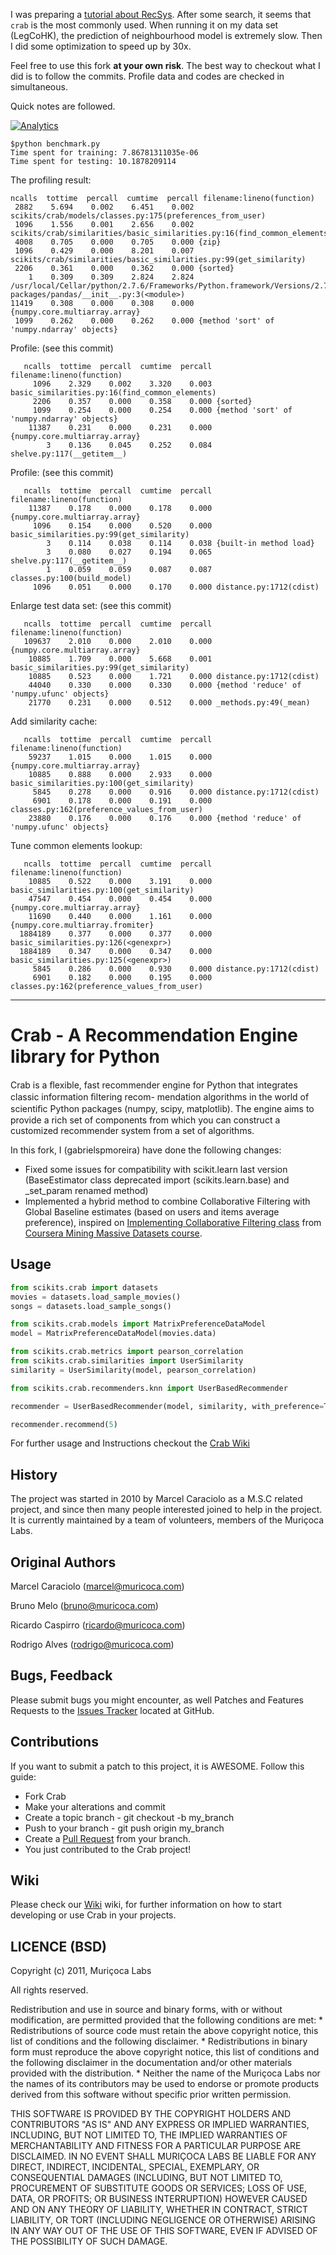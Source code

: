 I was preparing a [tutorial about RecSys](https://course.ie.cuhk.edu.hk/~engg4030/tutorial/tutorial9/).
After some search, it seems that `crab` is the most commonly used.
When running it on my data set (LegCoHK), the prediction of neighbourhood model is extremely slow.
Then I did some optimization to speed up by 30x.

Feel free to use this fork **at your own risk**.
The best way to checkout what I did is to follow the commits.
Profile data and codes are checked in simultaneous.

Quick notes are followed.

[![Analytics](https://ga-beacon.appspot.com/UA-37311363-6/hupili/default)](https://github.com/igrigorik/ga-beacon)

```
$python benchmark.py
Time spent for training: 7.86781311035e-06
Time spent for testing: 10.1878209114
```

The profiling result:

```
ncalls  tottime  percall  cumtime  percall filename:lineno(function)
 2882    5.694    0.002    6.451    0.002 scikits/crab/models/classes.py:175(preferences_from_user)
 1096    1.556    0.001    2.656    0.002 scikits/crab/similarities/basic_similarities.py:16(find_common_elements)
 4008    0.705    0.000    0.705    0.000 {zip}
 1096    0.429    0.000    8.201    0.007 scikits/crab/similarities/basic_similarities.py:99(get_similarity)
 2206    0.361    0.000    0.362    0.000 {sorted}
    1    0.309    0.309    2.824    2.824 /usr/local/Cellar/python/2.7.6/Frameworks/Python.framework/Versions/2.7/lib/python2.7/site-packages/pandas/__init__.py:3(<module>)
11419    0.308    0.000    0.308    0.000 {numpy.core.multiarray.array}
 1099    0.262    0.000    0.262    0.000 {method 'sort' of 'numpy.ndarray' objects}
```

Profile: (see this commit)

```
   ncalls  tottime  percall  cumtime  percall filename:lineno(function)
     1096    2.329    0.002    3.320    0.003 basic_similarities.py:16(find_common_elements)
     2206    0.357    0.000    0.358    0.000 {sorted}
     1099    0.254    0.000    0.254    0.000 {method 'sort' of 'numpy.ndarray' objects}
    11387    0.231    0.000    0.231    0.000 {numpy.core.multiarray.array}
        3    0.136    0.045    0.252    0.084 shelve.py:117(__getitem__)
```

Profile: (see this commit)

```
   ncalls  tottime  percall  cumtime  percall filename:lineno(function)
    11387    0.178    0.000    0.178    0.000 {numpy.core.multiarray.array}
     1096    0.154    0.000    0.520    0.000 basic_similarities.py:99(get_similarity)
        3    0.114    0.038    0.114    0.038 {built-in method load}
        3    0.080    0.027    0.194    0.065 shelve.py:117(__getitem__)
        1    0.059    0.059    0.087    0.087 classes.py:100(build_model)
     1096    0.051    0.000    0.170    0.000 distance.py:1712(cdist)
```

Enlarge test data set: (see this commit)

```
   ncalls  tottime  percall  cumtime  percall filename:lineno(function)
   109637    2.010    0.000    2.010    0.000 {numpy.core.multiarray.array}
    10885    1.709    0.000    5.668    0.001 basic_similarities.py:99(get_similarity)
    10885    0.523    0.000    1.721    0.000 distance.py:1712(cdist)
    44040    0.330    0.000    0.330    0.000 {method 'reduce' of 'numpy.ufunc' objects}
    21770    0.231    0.000    0.512    0.000 _methods.py:49(_mean)
```

Add similarity cache:

```
   ncalls  tottime  percall  cumtime  percall filename:lineno(function)
    59237    1.015    0.000    1.015    0.000 {numpy.core.multiarray.array}
    10885    0.888    0.000    2.933    0.000 basic_similarities.py:100(get_similarity)
     5845    0.278    0.000    0.916    0.000 distance.py:1712(cdist)
     6901    0.178    0.000    0.191    0.000 classes.py:162(preference_values_from_user)
    23880    0.176    0.000    0.176    0.000 {method 'reduce' of 'numpy.ufunc' objects}
```

Tune common elements lookup:

```
   ncalls  tottime  percall  cumtime  percall filename:lineno(function)
    10885    0.522    0.000    3.191    0.000 basic_similarities.py:100(get_similarity)
    47547    0.454    0.000    0.454    0.000 {numpy.core.multiarray.array}
    11690    0.440    0.000    1.161    0.000 {numpy.core.multiarray.fromiter}
  1884189    0.377    0.000    0.377    0.000 basic_similarities.py:126(<genexpr>)
  1884189    0.347    0.000    0.347    0.000 basic_similarities.py:125(<genexpr>)
     5845    0.286    0.000    0.930    0.000 distance.py:1712(cdist)
     6901    0.182    0.000    0.195    0.000 classes.py:162(preference_values_from_user)
```

---------

# Crab - A Recommendation Engine library for Python

  Crab is a ﬂexible, fast recommender engine for Python that integrates classic information ﬁltering recom-
  mendation algorithms in the world of scientiﬁc Python packages (numpy, scipy, matplotlib). The engine aims
  to provide a rich set of components from which you can construct a customized recommender system from a
  set of algorithms.

  In this fork, I (gabrielspmoreira) have done the following changes:
  * Fixed some issues for compatibility with scikit.learn last version (BaseEstimator class deprecated import (scikits.learn.base) and _set_param renamed method)
  * Implemented a hybrid method to combine Collaborative Filtering with Global Baseline estimates (based on users and items average preference), inspired on [Implementing Collaborative Filtering class](https://class.coursera.org/mmds-001/lecture/95) from [Coursera Mining Massive Datasets course](https://www.coursera.org/course/mmds).

## Usage

```python
from scikits.crab import datasets
movies = datasets.load_sample_movies()
songs = datasets.load_sample_songs()

from scikits.crab.models import MatrixPreferenceDataModel
model = MatrixPreferenceDataModel(movies.data)

from scikits.crab.metrics import pearson_correlation
from scikits.crab.similarities import UserSimilarity
similarity = UserSimilarity(model, pearson_correlation)

from scikits.crab.recommenders.knn import UserBasedRecommender

recommender = UserBasedRecommender(model, similarity, with_preference=True)

recommender.recommend(5)
```

  For further usage and Instructions checkout the [Crab Wiki](https://github.com/muricoca/crab/wiki)

## History

  The project was started in 2010  by Marcel Caraciolo as a M.S.C related  project, and since then many people interested joined to help in the project.
  It is currently maintained by a team of volunteers, members of the Muriçoca Labs.

## Original Authors
  
  Marcel Caraciolo (marcel@muricoca.com)

  Bruno Melo (bruno@muricoca.com)

  Ricardo Caspirro (ricardo@muricoca.com)

  Rodrigo Alves (rodrigo@muricoca.com)

## Bugs, Feedback

  Please submit bugs you might encounter, as well Patches and Features Requests to the [Issues Tracker](https://github.com/muricoca/crab/issues) located at GitHub.

## Contributions

  If you want to submit a patch to this project, it is AWESOME. Follow this guide:

  * Fork Crab
  * Make your alterations and commit
  * Create a topic branch - git checkout -b my_branch
  * Push to your branch - git push origin my_branch
  * Create a [Pull Request](http://help.github.com/pull-requests/) from your branch.
  * You just contributed to the Crab project!

## Wiki

Please check our [Wiki](https://github.com/muricoca/crab/wiki "Crab Wiki") wiki, for further information on how to start developing or use Crab in your projects.

## LICENCE (BSD)

Copyright (c) 2011, Muriçoca Labs

All rights reserved.

Redistribution and use in source and binary forms, with or without
modification, are permitted provided that the following conditions are met:
    * Redistributions of source code must retain the above copyright
      notice, this list of conditions and the following disclaimer.
    * Redistributions in binary form must reproduce the above copyright
      notice, this list of conditions and the following disclaimer in the
      documentation and/or other materials provided with the distribution.
    * Neither the name of the Muriçoca Labs nor the
      names of its contributors may be used to endorse or promote products
      derived from this software without specific prior written permission.

THIS SOFTWARE IS PROVIDED BY THE COPYRIGHT HOLDERS AND CONTRIBUTORS "AS IS" AND
ANY EXPRESS OR IMPLIED WARRANTIES, INCLUDING, BUT NOT LIMITED TO, THE IMPLIED
WARRANTIES OF MERCHANTABILITY AND FITNESS FOR A PARTICULAR PURPOSE ARE
DISCLAIMED. IN NO EVENT SHALL MURIÇOCA LABS BE LIABLE FOR ANY
DIRECT, INDIRECT, INCIDENTAL, SPECIAL, EXEMPLARY, OR CONSEQUENTIAL DAMAGES
(INCLUDING, BUT NOT LIMITED TO, PROCUREMENT OF SUBSTITUTE GOODS OR SERVICES;
LOSS OF USE, DATA, OR PROFITS; OR BUSINESS INTERRUPTION) HOWEVER CAUSED AND
ON ANY THEORY OF LIABILITY, WHETHER IN CONTRACT, STRICT LIABILITY, OR TORT
(INCLUDING NEGLIGENCE OR OTHERWISE) ARISING IN ANY WAY OUT OF THE USE OF THIS
SOFTWARE, EVEN IF ADVISED OF THE POSSIBILITY OF SUCH DAMAGE.

